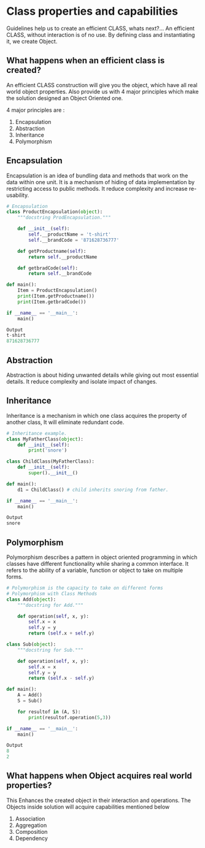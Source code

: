 # Class properties and capabilities

Guidelines help us to create an efficient CLASS, whats next?... An efficient CLASS, without interaction is of no use. By defining class and instantiating it, we create Object.

## What happens when an efficient class is created?

An efficient CLASS construction will give you the object, which have all real world object properties.
Also provide us with 4 major principles which make the solution designed an Object Oriented one.

4 major principles are :
1) Encapsulation
2) Abstraction
3) Inheritance
4) Polymorphism

## Encapsulation  
Encapsulation is an idea of bundling data and methods that work on the data within one unit. It is a mechanism of hiding of data implementation by restricting access to public methods. It reduce complexity and increase re-usability.

```python
# Encapsulation
class ProductEncapsulation(object):
    """docstring ProdEncapsulation."""

    def __init__(self):
        self.__productName = 't-shirt'
        self.__brandCode = '871628736777'

    def getProductname(self):
        return self.__productName

    def getbradCode(self):
        return self.__brandCode

def main():
    Item = ProductEncapsulation()
    print(Item.getProductname())
    print(Item.getbradCode())

if __name__ == '__main__':
    main()

Output
t-shirt
871628736777

```

## Abstraction   
Abstraction is about hiding unwanted details while giving out most essential details. It reduce complexity and isolate impact of changes.

## Inheritance
Inheritance is a mechanism in which one class acquires the property of another class, It will eliminate redundant code.

```python
# Inheritance example.
class MyFatherClass(object):
    def __init__(self):
        print('snore')

class ChildClass(MyFatherClass):
    def __init__(self):
        super().__init__()

def main():
    d1 = ChildClass() # child inherits snoring from father.

if __name__ == '__main__':
    main()

Output
snore

```

## Polymorphism  
Polymorphism describes a pattern in object oriented programming in which classes have different functionality while sharing a common interface. It refers to the ability of a variable, function or object to take on multiple forms.

```python
# Polymorphism is the capacity to take on different forms
# Polymorphism with Class Methods
class Add(object):
    """docstring for Add."""

    def operation(self, x, y):
        self.x = x
        self.y = y
        return (self.x + self.y)

class Sub(object):
    """docstring for Sub."""

    def operation(self, x, y):
        self.x = x
        self.y = y
        return (self.x - self.y)

def main():
    A = Add()
    S = Sub()

    for resultof in (A, S):
        print(resultof.operation(5,3))

if __name__ == '__main__':
    main()

Output
8
2

```

## What happens when Object acquires real world properties?

This Enhances the created object in their interaction and operations. The Objects inside solution will acquire capabilities mentioned below

1) Association
2) Aggregation
3) Composition
4) Dependency
